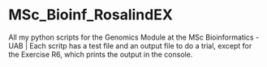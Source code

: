 # MSc_Bioinf_RosalindEX
All my python scripts for the Genomics Module at the MSc Bioinformatics - UAB | 
Each scritp has a test file and an output file to do a trial, except for the Exercise R6, which prints the output in the console.
